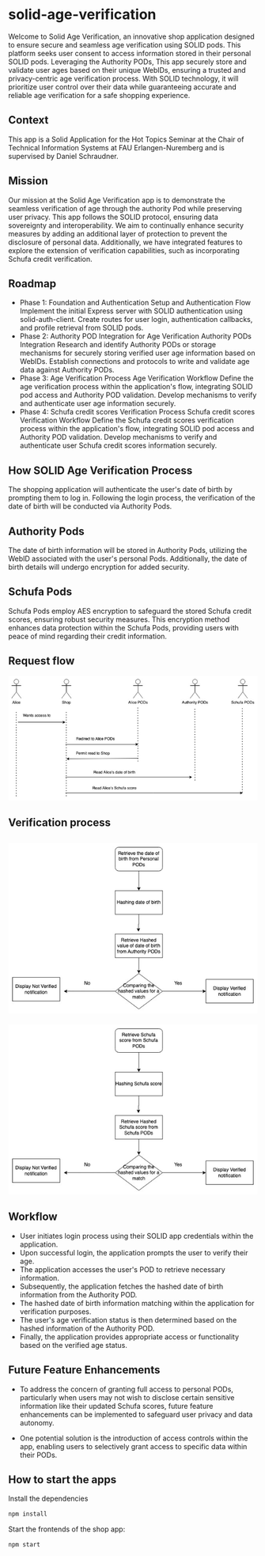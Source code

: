 # solid-age-verification
Welcome to Solid Age Verification, an innovative shop application designed to ensure secure and seamless age verification using SOLID pods. This platform seeks user consent to access information stored in their personal SOLID pods. Leveraging the Authority PODs, This app securely store and validate user ages based on their unique WebIDs, ensuring a trusted and privacy-centric age verification process. With SOLID technology, it will prioritize user control over their data while guaranteeing accurate and reliable age verification for a safe shopping experience.

## Context
This app is a Solid Application for the Hot Topics Seminar at the Chair of Technical Information Systems at FAU Erlangen-Nuremberg and is supervised by Daniel Schraudner.

## Mission
Our mission at the Solid Age Verification app is to demonstrate the seamless verification of age through the authority Pod while preserving user privacy. This app follows the SOLID protocol, ensuring data sovereignty and interoperability. We aim to continually enhance security measures by adding an additional layer of protection to prevent the disclosure of personal data. Additionally, we have integrated features to explore the extension of verification capabilities, such as incorporating Schufa credit verification.

## Roadmap
 - Phase 1: Foundation and Authentication
    Setup and Authentication Flow
    Implement the initial Express server with SOLID authentication using solid-auth-client.
    Create routes for user login, authentication callbacks, and profile retrieval from SOLID pods.
- Phase 2: Authority POD Integration for Age Verification
    Authority PODs Integration
    Research and identify Authority PODs or storage mechanisms for securely storing verified user age information based on WebIDs.
    Establish connections and protocols to write and validate age data against Authority PODs.
- Phase 3: Age Verification Process
    Age Verification Workflow
    Define the age verification process within the application's flow, integrating SOLID pod access and Authority POD validation.
    Develop mechanisms to verify and authenticate user age information securely.
- Phase 4: Schufa credit scores Verification Process
    Schufa credit scores Verification Workflow
    Define the Schufa credit scores verification process within the application's flow, integrating SOLID pod access and Authority POD validation.
    Develop mechanisms to verify and authenticate user Schufa credit scores information securely.

## How SOLID Age Verification Process
The shopping application will authenticate the user's date of birth by prompting them to log in. Following the login process, the verification of the date of birth will be conducted via Authority Pods.
## Authority Pods
The date of birth information will be stored in Authority Pods, utilizing the WebID associated with the user's personal Pods. Additionally, the date of birth details will undergo encryption for added security.

## Schufa Pods
Schufa Pods employ AES encryption to safeguard the stored Schufa credit scores, ensuring robust security measures. This encryption method enhances data protection within the Schufa Pods, providing users with peace of mind regarding their credit information.

## Request flow
![image](./Request-flow-diagram.jpg)

## Verification process
![image](./DOB-verification.jpg)
---
![image](./Schufa-score-verification.jpg)
## Workflow
- User initiates login process using their SOLID app credentials within the application.
- Upon successful login, the application prompts the user to verify their age.
- The application accesses the user's POD to retrieve necessary information.
- Subsequently, the application fetches the hashed date of birth information from the Authority POD.
- The hashed date of birth information matching within the application for verification purposes.
- The user's age verification status is then determined based on the hashed information of the Authority POD.
- Finally, the application provides appropriate access or functionality based on the verified age status.

## Future Feature Enhancements
- To address the concern of granting full access to personal PODs, particularly when users may not wish to disclose certain sensitive information like their updated Schufa scores, future feature enhancements can be implemented to safeguard user privacy and data autonomy. 

- One potential solution is the introduction of access controls within the app, enabling users to selectively grant access to specific data within their PODs.

 

## How to start the apps

Install the dependencies

```bash
npm install
```

Start the frontends of the shop app:

```bash
npm start
```

